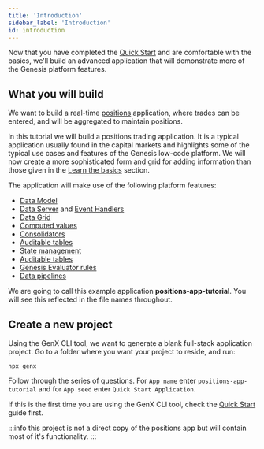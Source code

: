 ```yaml
---
title: 'Introduction'
sidebar_label: 'Introduction'
id: introduction
---
```


Now that you have completed the [Quick Start](/getting-started/quick-start/) and are comfortable with the basics, we'll build an advanced application that will demonstrate more of the Genesis platform features.

## What you will build

We want to build a real-time [positions](https://www.investopedia.com/terms/p/position.asp) application, where trades can be entered, and will be aggregated to maintain positions.

In this tutorial we will build a positions trading application. It is a typical application usually found in the capital markets and highlights some of the typical use cases and features of the Genesis low-code platform.
We will now create a more sophisticated form and grid for adding information than those given in the [Learn the basics](/getting-started/learn-the-basics/what-can-i-build/build-intro/) section.

The application will make use of the following platform features:
- [Data Model](/getting-started/go-to-the-next-level/data-model/)
- [Data Server](/getting-started/go-to-the-next-level/events/#data-server) and [Event Handlers](/getting-started/go-to-the-next-level/events/#event-handler)
- [Data Grid](/getting-started/go-to-the-next-level/data-grid/)
- [Computed values](/getting-started/go-to-the-next-level/calculated-data/)
- [Consolidators](/getting-started/go-to-the-next-level/consolidators/)
- [Auditable tables](/getting-started/go-to-the-next-level/audit/)
- [State management](/getting-started/go-to-the-next-level/state-management/)
- [Auditable tables](/getting-started/go-to-the-next-level/audit/)
- [Genesis Evaluator rules](/getting-started/go-to-the-next-level/setting-genesis-evaluator-rules/) 
- [Data pipelines](/getting-started/go-to-the-next-level/data-pipeline/)


We are going to call this example application **positions-app-tutorial**. You will see this reflected in the file names throughout.

## Create a new project
Using the GenX CLI tool, we want to generate a blank full-stack application project. Go to a folder where you want your project to reside, and run:

```
npx genx
```

Follow through the series of questions. For `App name` enter `positions-app-tutorial` and for `App seed` enter `Quick Start Application`.

If this is the first time you are using the GenX CLI tool, check the [Quick Start](/getting-started/quick-start/create-a-new-project/) guide first.

:::info
this project is not a direct copy of the positions app but will contain most of it's functionality.
:::
